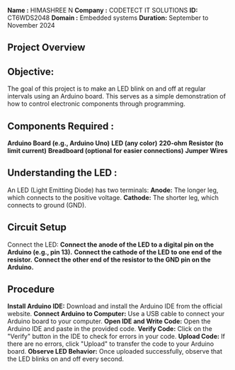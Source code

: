 **Name :** HIMASHREE N
**Company :** CODETECT IT SOLUTIONS
**ID:** CT6WDS2048
**Domain :** Embedded systems
**Duration:** September to November 2024

## Project Overview

## Objective:
The goal of this project is to make an LED blink on and off at regular intervals using an Arduino board. This serves as a simple demonstration of how to control electronic components through programming.

## Components Required :
**Arduino Board (e.g., Arduino Uno)**
**LED (any color)**
**220-ohm Resistor (to limit current)**
**Breadboard (optional for easier connections)**
**Jumper Wires**

## Understanding the LED :
An LED (Light Emitting Diode) has two terminals:
**Anode:** The longer leg, which connects to the positive voltage.
**Cathode:** The shorter leg, which connects to ground (GND).

## Circuit Setup
Connect the LED:
**Connect the anode of the LED to a digital pin on the Arduino (e.g., pin 13).**
**Connect the cathode of the LED to one end of the resistor.**
**Connect the other end of the resistor to the GND pin on the Arduino.**


## Procedure
**Install Arduino IDE:** Download and install the Arduino IDE from the official website.
**Connect Arduino to Computer:** Use a USB cable to connect your Arduino board to your computer.
**Open IDE and Write Code:** Open the Arduino IDE and paste in the provided code.
**Verify Code:** Click on the "Verify" button in the IDE to check for errors in your code.
**Upload Code:** If there are no errors, click "Upload" to transfer the code to your Arduino board.
**Observe LED Behavior:** Once uploaded successfully, observe that the LED blinks on and off every second.
